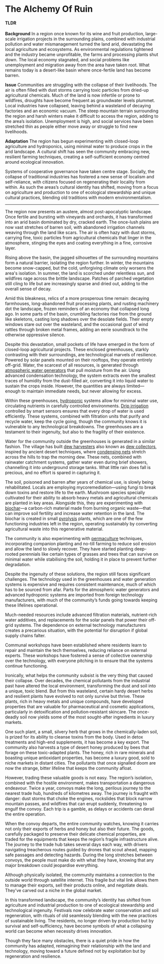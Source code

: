 # The Alchemy Of Ruin



#### TLDR

**Background**
In a region once known for its wine and fruit production, large-scale irrigation projects in the surrounding plains, combined with industrial pollution and water mismanagement turned the land arid, devastating the local agriculture and ecosystems. As environmental regulations tightened and the industry became unprofitable, the farms and processing plants shut down. The local economy stagnated, and social problems like unemployment and migration away from the area have taken root. What remains today is a desert-like basin where once-fertile land has become barren.  

**Issue**
Communities are struggling with the collapse of their livelihoods. The air is often filled with dust storms carrying toxic particles from dried-up agricultural chemicals. Much of the land is now infertile or prone to wildfires, droughts have become frequent as groundwater levels plummet. Local industries have collapsed, leaving behind a wasteland of decaying factories and an economic vacuum. The steep mountain terrain surrounding the region and harsh winters make it difficult to access the region, adding to the area’s isolation. Unemployment is high, and social services have been stretched thin as people either move away or struggle to find new livelihoods.

**Adaptation**
The region has begun experimenting with closed-loop agriculture and hydroponics, using minimal water to produce crops in the arid landscape. A cultural shift has seen the community embracing new, resilient farming techniques, creating a self-sufficient economy centred around ecological innovation. 

Systems of cooperative governance have taken centre stage. Socially, the collapse of traditional industries has fostered a new sense of localism and self-reliance, with citizens focused on regenerating their locality from within. As such the areas’s cultural identity has shifted, moving from a focus on agriculture and production to one of ecological stewardship and unique cultural practices, blending old traditions with modern environmentalism.


---


The region now presents an austere, almost post-apocalyptic landscape. Once fertile and bursting with vineyards and orchards, it has transformed into an arid basin dominated by dry, cracked earth. The once-lush plains are now vast stretches of barren soil, with abandoned irrigation channels weaving through the land like scars. The air is often hazy with dust storms, carrying fine, toxic particles from agricultural chemicals that linger in the atmosphere, stinging the eyes and coating everything in a fine, corrosive layer.

Rising above the basin, the jagged silhouettes of the surrounding mountains form a natural barrier, isolating the region further. In winter, the mountains become snow-capped, but the cold, unforgiving climate only worsens the area's isolation. In summer, the land is scorched under relentless sun, and wildfires rage across the brittle landscape. Patches of parched vegetation still cling to life but are increasingly sparse and dried out, adding to the overall sense of decay.

Amid this bleakness, relics of a more prosperous time remain: decaying farmhouses, long-abandoned fruit processing plants, and rusting machinery dot the landscape, frozen reminders of an economy that collapsed long ago. In some parts of the basin, crumbling factories rise from the ground like skeletons, casting long shadows over the desolate fields. Their empty windows stare out over the wasteland, and the occasional gust of wind rattles through broken metal frames, adding an eerie soundtrack to the otherwise oppressive silence.

Despite this devastation, small pockets of life have emerged in the form of closed-loop agricultural projects. These enclosed greenhouses, starkly contrasting with their surroundings, are technological marvels of resilience. Powered by solar panels mounted on their rooftops, they operate entirely off-grid. Water, the scarcest of all resources, is generated through [atmospheric water generators](https://en.wikipedia.org/wiki/Atmospheric_water_generator) that pull moisture from the air. Using advanced condensation technology, the system extracts even the smallest traces of humidity from the dust-filled air, converting it into liquid water to sustain the crops inside. However, the quantities are always limited—enough to maintain immediate needs, but never allowing for excess.

Within these greenhouses, [hydroponic](https://en.wikipedia.org/wiki/Hydroponics) systems allow for minimal water use, circulating nutrients in carefully controlled environments. [Drip irrigation](https://en.wikipedia.org/wiki/Drip_irrigation) controlled by smart sensors ensures that every drop of water is used efficiently. These systems, combined with filtration units that purify and recycle water, keep the cycle going, though the community knows it is vulnerable to any technological breakdowns. The greenhouses are a testament to their ingenuity, but also to the fragility of their existence.

Water for the community outside the greenhouses is generated in a similar fashion. The village has built [dew harvesters](https://www.youtube.com/watch?v=NLjMbbFCTdo) also known as [dew collectors](https://www.youtube.com/watch?v=uiaxeVUk6E4), inspired by ancient desert techniques, where [condensing nets](https://drprem.com/ecoguide/fog-harvesting/) stretch across the hills to trap the morning dew. These nets, combined with rainwater catchment systems, gather water even during brief showers, channelling it into underground storage tanks. What little rain does fall is precious, and no effort is spared in capturing it.

The soil, poisoned and barren after years of chemical use, is slowly being rehabilitated. Locals are employing mycoremediation—using fungi to break down toxins and restore life to the earth. Mushroom species specially cultivated for their ability to absorb heavy metals and agricultural chemicals are planted in key areas. Alongside this, they are experimenting with [biochar](https://en.wikipedia.org/wiki/Biochar)—a carbon-rich material made from burning organic waste—that can improve soil fertility and increase water retention in the land. The biochar is created in small [pyrolysis](https://en.wikipedia.org/wiki/Pyrolysis) plants, which are one of the few functioning industries left in the region, operating sustainably by converting agricultural waste into this regenerative material.

The community is also experimenting with [permaculture](https://en.wikipedia.org/wiki/Permaculture) techniques, incorporating companion planting and no-till farming to reduce soil erosion and allow the land to slowly recover. They have started planting deep-rooted perennials like certain types of grasses and trees that can survive on minimal water while stabilising the soil, holding it in place to prevent further degradation.

Despite the ingenuity of these solutions, the region still faces significant challenges. The technology used in the greenhouses and water generation systems is expensive and requires consistent maintenance, much of which has to be sourced from afar. Parts for the atmospheric water generators and advanced hydroponic systems are imported from foreign technology manufacturers, with much of the community’s funds going towards keeping these lifelines operational.

Much-needed resources include advanced filtration materials, nutrient-rich water additives, and replacements for the solar panels that power their off-grid systems. The dependence on external technology manufacturers creates a precarious situation, with the potential for disruption if global supply chains falter.

Communal workshops have been established where residents learn to repair and maintain the tech themselves, reducing reliance on external experts. These workshops have fostered a sense of collective ownership over the technology, with everyone pitching in to ensure that the systems continue functioning.

Ironically, what helps the community subsist is the very thing that caused their collapse. Over decades, the chemical pollutants from the industrial past have altered the local environment, transforming the dust and soil into a unique, toxic blend. But from this wasteland, certain hardy desert herbs and resilient plants have evolved to not only survive but thrive. These plants, rich in heavy metals and unique compounds, have developed properties that are valuable for pharmaceutical and cosmetic applications, particularly in detoxification and pollution-resistant skincare. The once-deadly soil now yields some of the most sought-after ingredients in luxury markets.

One such plant, a small, silvery herb that grows in the chemically-laden soil, is prized for its ability to cleanse toxins from the body. Used in detox treatments and high-end supplements, it has become a key export. The community also harvests a type of desert honey produced by bees that forage on these toxic-adapted plants. The honey, rich in rare minerals and boasting unique antioxidant properties, has become a luxury good, sold to niche markets in distant cities. The pollutants that once signalled doom are now the strange, bitter lifeline that keeps the community afloat.

However, trading these valuable goods is not easy. The region’s isolation, combined with the hostile environment, makes transportation a dangerous endeavour. Twice a year, convoys make the long, perilous journey to the nearest trade hub, hundreds of kilometres away. The journey is fraught with danger: dust storms that choke the engines, rockslides that block narrow mountain passes, and wildfires that can erupt suddenly, threatening to engulf the convoy. Each trip is a gamble, as delays or accidents can derail the entire operation. 

When the convoy departs, the entire community watches, knowing it carries not only their exports of herbs and honey but also their future. The goods, carefully packaged to preserve their delicate chemical properties, are traded for the equipments that keeps the region’s fragile infrastructure alive. The journey to the trade hub takes several days each way, with drivers navigating treacherous routes guided by drones that scout ahead, mapping safe passages and detecting hazards. During the long stretches between convoys, the people must make do with what they have, knowing that any major breakdown could jeopardise everything.

Although physically isolated, the community maintains a connection to the outside world through satellite internet. This fragile but vital link allows them to manage their exports, sell their products online, and negotiate deals. They’ve carved out a niche in the global market.

In this transformed landscape, the community’s identity has shifted from agriculture and industrial production to one of ecological stewardship and technological ingenuity. Festivals now celebrate water conservation and soil regeneration, with rituals of old seamlessly blending with the new practices of sustainable living. The residents, no longer driven by production but by survival and self-sufficiency, have become symbols of what a collapsing world can become when necessity drives innovation.

Though they face many obstacles, there is a quiet pride in how the community has adapted, reimagining their relationship with the land and technology, moving toward a future defined not by exploitation but by regeneration and resilience.


